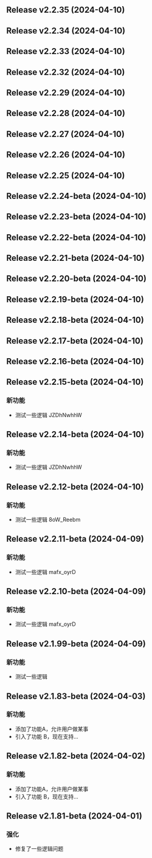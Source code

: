 ## Release v2.2.35 (2024-04-10)

## Release v2.2.34 (2024-04-10)

## Release v2.2.33 (2024-04-10)

## Release v2.2.32 (2024-04-10)

## Release v2.2.29 (2024-04-10)

## Release v2.2.28 (2024-04-10)

## Release v2.2.27 (2024-04-10)

## Release v2.2.26 (2024-04-10)

## Release v2.2.25 (2024-04-10)

## Release v2.2.24-beta (2024-04-10)

## Release v2.2.23-beta (2024-04-10)

## Release v2.2.22-beta (2024-04-10)

## Release v2.2.21-beta (2024-04-10)

## Release v2.2.20-beta (2024-04-10)

## Release v2.2.19-beta (2024-04-10)

## Release v2.2.18-beta (2024-04-10)

## Release v2.2.17-beta (2024-04-10)

## Release v2.2.16-beta (2024-04-10)

## Release v2.2.15-beta (2024-04-10)

### 新功能

- 测试一些逻辑 JZDhNwhhW

## Release v2.2.14-beta (2024-04-10)

### 新功能

- 测试一些逻辑 JZDhNwhhW

## Release v2.2.12-beta (2024-04-10)

### 新功能

- 测试一些逻辑 8oW_Reebm

## Release v2.2.11-beta (2024-04-09)

### 新功能

- 测试一些逻辑 mafx_oyrD

## Release v2.2.10-beta (2024-04-09)

### 新功能

- 测试一些逻辑 mafx_oyrD

## Release v2.1.99-beta (2024-04-09)

### 新功能

- 测试一些逻辑

## Release v2.1.83-beta (2024-04-03)

### 新功能

- 添加了功能A，允许用户做某事
- 引入了功能 B，现在支持...

## Release v2.1.82-beta (2024-04-02)

### 新功能

- 添加了功能A，允许用户做某事
- 引入了功能 B，现在支持...

## Release v2.1.81-beta (2024-04-01)

### 强化

- 修复了一些逻辑问题
